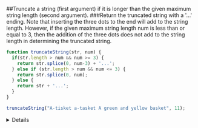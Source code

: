 ##Truncate a string (first argument) if it is longer than the given maximum string length (second argument).
###Return the truncated string with a '...' ending. Note that inserting the three dots to the end will add to the string length. However, if the given maximum string length num is less than or equal to 3, then the addition of the three dots does not add to the string length in determining the truncated string.

```javascript
function truncateString(str, num) {
  if(str.length > num && num >= 3) {
    return str.splice(0, num-3) + '...';
  } else if (str.length > num && num <= 3) {
    return str.splice(0, num);
  } else {
    return str + '...';
  }
}

truncateString("A-tisket a-tasket A green and yellow basket", 11);
```

<details>
  <p>For this algo challenge I knew that if the lenght of the string and if the number given was greater than, I had to subtract 3 from the num in the str.splice to compensate for the three '...' added to the end of the string  </p>
  <p>I'm sure I could've use the trim() method to take away the white spaces but i'll save that for another challenge!  </p>
</details>
